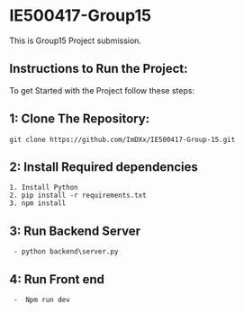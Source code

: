 # IE500417-Group15
This is Group15 Project submission.

## Instructions to Run the Project:
 To get Started with the Project follow these steps:

##  1: Clone The Repository:
   ```
   git clone https://github.com/ImDXx/IE500417-Group-15.git
   ```

## 2: Install Required dependencies
 ```
 1. Install Python
 2. pip install -r requirements.txt
 3. npm install
 ```

## 3: Run Backend Server
```
 - python backend\server.py
```
## 4: Run Front end 
```
 -  Npm run dev
```
